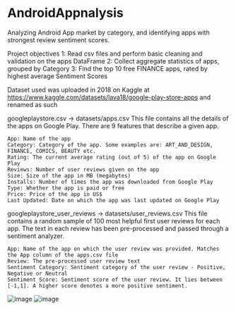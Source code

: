 # AndroidAppnalysis
Analyzing Android App market by category, and identifying apps with strongest review sentiment scores.

Project objectives
  1: Read csv files and perform basic cleaning and validation on the apps DataFrame
  2: Collect aggregate statistics of apps, grouped by Category
  3: Find the top 10 free FINANCE apps, rated by highest average Sentiment Scores

Dataset used was uploaded in 2018 on Kaggle at 
https://www.kaggle.com/datasets/lava18/google-play-store-apps
and renamed as such

googleplaystore.csv ->
datasets/apps.csv
This file contains all the details of the apps on Google Play. There are 9 features that describe a given app.

    App: Name of the app
    Category: Category of the app. Some examples are: ART_AND_DESIGN, FINANCE, COMICS, BEAUTY etc.
    Rating: The current average rating (out of 5) of the app on Google Play
    Reviews: Number of user reviews given on the app
    Size: Size of the app in MB (megabytes)
    Installs: Number of times the app was downloaded from Google Play
    Type: Whether the app is paid or free
    Price: Price of the app in US$
    Last Updated: Date on which the app was last updated on Google Play

googleplaystore_user_reviews ->
datasets/user_reviews.csv
This file contains a random sample of 100 most helpful first user reviews for each app. The text in each review has been pre-processed and passed through a sentiment analyzer.

    App: Name of the app on which the user review was provided. Matches the App column of the apps.csv file
    Review: The pre-processed user review text
    Sentiment Category: Sentiment category of the user review - Positive, Negative or Neutral
    Sentiment Score: Sentiment score of the user review. It lies between [-1,1]. A higher score denotes a more positive sentiment.

![image](https://github.com/RicardoGrayson/AndroidAppnalysis/assets/63846918/a8f67c95-77b2-4d7c-a18c-bad7ff03b9f3)
![image](https://github.com/RicardoGrayson/AndroidAppnalysis/assets/63846918/7d288e6a-a95b-4e94-9dc6-4dc73856c426)

